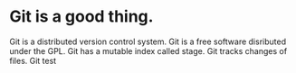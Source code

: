# Git is a good thing.
Git is a distributed version control system.
Git is a free software disributed under the GPL.
Git has a mutable index called stage.
Git tracks changes of files.
Git test
